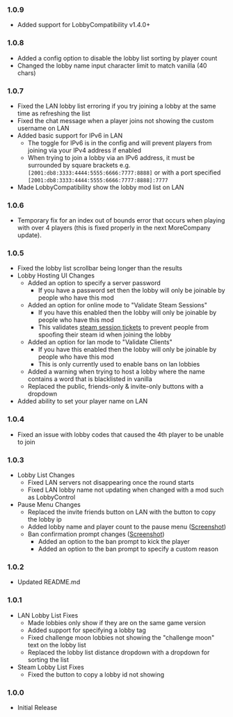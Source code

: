 ### 1.0.9

- Added support for LobbyCompatibility v1.4.0+

### 1.0.8

- Added a config option to disable the lobby list sorting by player count
- Changed the lobby name input character limit to match vanilla (40 chars)

### 1.0.7

- Fixed the LAN lobby list erroring if you try joining a lobby at the same time as refreshing the list
- Fixed the chat message when a player joins not showing the custom username on LAN
- Added basic support for IPv6 in LAN
  - The toggle for IPv6 is in the config and will prevent players from joining via your IPv4 address if enabled
  - When trying to join a lobby via an IPv6 address, it must be surrounded by square brackets e.g. `[2001:db8:3333:4444:5555:6666:7777:8888]` or with a port specified `[2001:db8:3333:4444:5555:6666:7777:8888]:7777`
- Made LobbyCompatibility show the lobby mod list on LAN

### 1.0.6

- Temporary fix for an index out of bounds error that occurs when playing with over 4 players (this is fixed properly in the next MoreCompany update).

### 1.0.5

- Fixed the lobby list scrollbar being longer than the results
- Lobby Hosting UI Changes
  - Added an option to specify a server password
    - If you have a password set then the lobby will only be joinable by people who have this mod
  - Added an option for online mode to "Validate Steam Sessions"
    - If you have this enabled then the lobby will only be joinable by people who have this mod
    - This validates [steam session tickets](https://partner.steamgames.com/doc/features/auth) to prevent people from spoofing their steam id when joining the lobby
  - Added an option for lan mode to "Validate Clients"
    - If you have this enabled then the lobby will only be joinable by people who have this mod
    - This is only currently used to enable bans on lan lobbies
  - Added a warning when trying to host a lobby where the name contains a word that is blacklisted in vanilla
  - Replaced the public, friends-only & invite-only buttons with a dropdown
- Added ability to set your player name on LAN

### 1.0.4

- Fixed an issue with lobby codes that caused the 4th player to be unable to join

### 1.0.3

- Lobby List Changes
  - Fixed LAN servers not disappearing once the round starts
  - Fixed LAN lobby name not updating when changed with a mod such as LobbyControl
- Pause Menu Changes
  - Replaced the invite friends button on LAN with the button to copy the lobby ip
  - Added lobby name and player count to the pause menu ([Screenshot](https://i.gyazo.com/c1d9be655f692be2a898b31c1e7e332a.png))
  - Ban confirmation prompt changes ([Screenshot](https://i.gyazo.com/9a51859c98bfa506d1dc94f5fa017217.png))
    - Added an option to the ban prompt to kick the player
    - Added an option to the ban prompt to specify a custom reason

### 1.0.2

- Updated README.md

### 1.0.1

- LAN Lobby List Fixes
  - Made lobbies only show if they are on the same game version
  - Added support for specifying a lobby tag
  - Fixed challenge moon lobbies not showing the "challenge moon" text on the lobby list
  - Replaced the lobby list distance dropdown with a dropdown for sorting the list
- Steam Lobby List Fixes
  - Fixed the button to copy a lobby id not showing

### 1.0.0

- Initial Release
